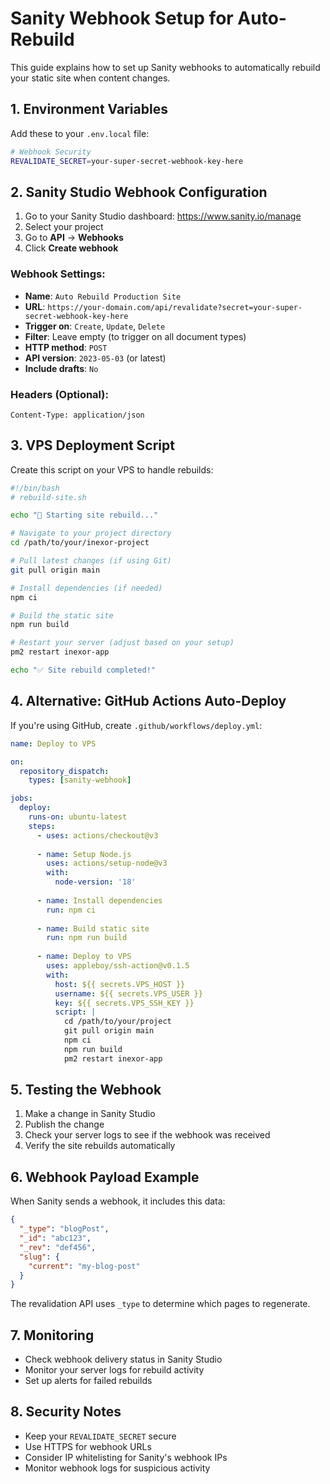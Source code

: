 # Sanity Webhook Setup for Auto-Rebuild

This guide explains how to set up Sanity webhooks to automatically rebuild your static site when content changes.

## 1. Environment Variables

Add these to your `.env.local` file:

```bash
# Webhook Security
REVALIDATE_SECRET=your-super-secret-webhook-key-here
```

## 2. Sanity Studio Webhook Configuration

1. Go to your Sanity Studio dashboard: https://www.sanity.io/manage
2. Select your project
3. Go to **API** → **Webhooks**
4. Click **Create webhook**

### Webhook Settings:

- **Name**: `Auto Rebuild Production Site`
- **URL**: `https://your-domain.com/api/revalidate?secret=your-super-secret-webhook-key-here`
- **Trigger on**: `Create`, `Update`, `Delete`
- **Filter**: Leave empty (to trigger on all document types)
- **HTTP method**: `POST`
- **API version**: `2023-05-03` (or latest)
- **Include drafts**: `No`

### Headers (Optional):
```
Content-Type: application/json
```

## 3. VPS Deployment Script

Create this script on your VPS to handle rebuilds:

```bash
#!/bin/bash
# rebuild-site.sh

echo "🚀 Starting site rebuild..."

# Navigate to your project directory
cd /path/to/your/inexor-project

# Pull latest changes (if using Git)
git pull origin main

# Install dependencies (if needed)
npm ci

# Build the static site
npm run build

# Restart your server (adjust based on your setup)
pm2 restart inexor-app

echo "✅ Site rebuild completed!"
```

## 4. Alternative: GitHub Actions Auto-Deploy

If you're using GitHub, create `.github/workflows/deploy.yml`:

```yaml
name: Deploy to VPS

on:
  repository_dispatch:
    types: [sanity-webhook]

jobs:
  deploy:
    runs-on: ubuntu-latest
    steps:
      - uses: actions/checkout@v3
      
      - name: Setup Node.js
        uses: actions/setup-node@v3
        with:
          node-version: '18'
          
      - name: Install dependencies
        run: npm ci
        
      - name: Build static site
        run: npm run build
        
      - name: Deploy to VPS
        uses: appleboy/ssh-action@v0.1.5
        with:
          host: ${{ secrets.VPS_HOST }}
          username: ${{ secrets.VPS_USER }}
          key: ${{ secrets.VPS_SSH_KEY }}
          script: |
            cd /path/to/your/project
            git pull origin main
            npm ci
            npm run build
            pm2 restart inexor-app
```

## 5. Testing the Webhook

1. Make a change in Sanity Studio
2. Publish the change
3. Check your server logs to see if the webhook was received
4. Verify the site rebuilds automatically

## 6. Webhook Payload Example

When Sanity sends a webhook, it includes this data:

```json
{
  "_type": "blogPost",
  "_id": "abc123",
  "_rev": "def456",
  "slug": {
    "current": "my-blog-post"
  }
}
```

The revalidation API uses `_type` to determine which pages to regenerate.

## 7. Monitoring

- Check webhook delivery status in Sanity Studio
- Monitor your server logs for rebuild activity
- Set up alerts for failed rebuilds

## 8. Security Notes

- Keep your `REVALIDATE_SECRET` secure
- Use HTTPS for webhook URLs
- Consider IP whitelisting for Sanity's webhook IPs
- Monitor webhook logs for suspicious activity
